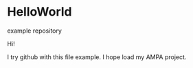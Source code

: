 # HelloWorld
example repository

Hi!

I try github with this file example. I hope load my AMPA project.

